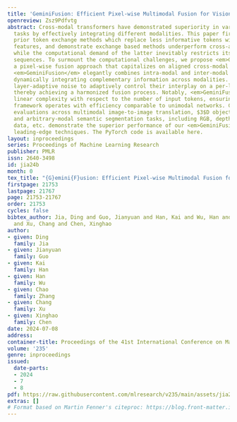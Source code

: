 ```yaml
---
title: 'GeminiFusion: Efficient Pixel-wise Multimodal Fusion for Vision Transformer'
openreview: Zsz9Pdfvtg
abstract: Cross-modal transformers have demonstrated superiority in various vision
  tasks by effectively integrating different modalities. This paper first critiques
  prior token exchange methods which replace less informative tokens with inter-modal
  features, and demonstrate exchange based methods underperform cross-attention mechanisms,
  while the computational demand of the latter inevitably restricts its use with longer
  sequences. To surmount the computational challenges, we propose <em>GeminiFusion</em>,
  a pixel-wise fusion approach that capitalizes on aligned cross-modal representations.
  <em>GeminiFusion</em> elegantly combines intra-modal and inter-modal attentions,
  dynamically integrating complementary information across modalities. We employ a
  layer-adaptive noise to adaptively control their interplay on a per-layer basis,
  thereby achieving a harmonized fusion process. Notably, <em>GeminiFusion</em> maintains
  linear complexity with respect to the number of input tokens, ensuring this multimodal
  framework operates with efficiency comparable to unimodal networks. Comprehensive
  evaluations across multimodal image-to-image translation, $3$D object detection
  and arbitrary-modal semantic segmentation tasks, including RGB, depth, LiDAR, event
  data, etc. demonstrate the superior performance of our <em>GeminiFusion</em> against
  leading-edge techniques. The PyTorch code is available here.
layout: inproceedings
series: Proceedings of Machine Learning Research
publisher: PMLR
issn: 2640-3498
id: jia24b
month: 0
tex_title: "{G}emini{F}usion: Efficient Pixel-wise Multimodal Fusion for Vision Transformer"
firstpage: 21753
lastpage: 21767
page: 21753-21767
order: 21753
cycles: false
bibtex_author: Jia, Ding and Guo, Jianyuan and Han, Kai and Wu, Han and Zhang, Chao
  and Xu, Chang and Chen, Xinghao
author:
- given: Ding
  family: Jia
- given: Jianyuan
  family: Guo
- given: Kai
  family: Han
- given: Han
  family: Wu
- given: Chao
  family: Zhang
- given: Chang
  family: Xu
- given: Xinghao
  family: Chen
date: 2024-07-08
address:
container-title: Proceedings of the 41st International Conference on Machine Learning
volume: '235'
genre: inproceedings
issued:
  date-parts:
  - 2024
  - 7
  - 8
pdf: https://raw.githubusercontent.com/mlresearch/v235/main/assets/jia24b/jia24b.pdf
extras: []
# Format based on Martin Fenner's citeproc: https://blog.front-matter.io/posts/citeproc-yaml-for-bibliographies/
---
```

